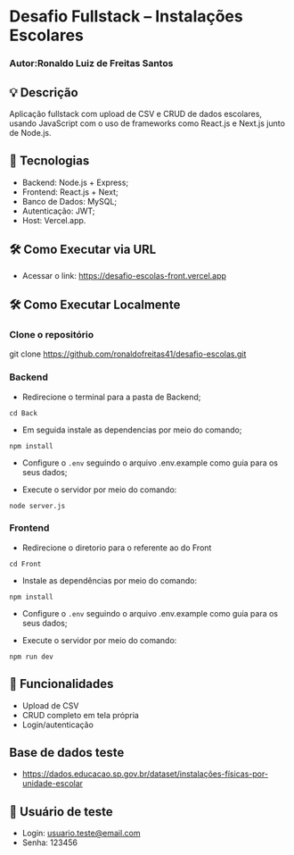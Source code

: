 # Desafio Fullstack – Instalações Escolares

### Autor:Ronaldo Luiz de Freitas Santos

## 💡 Descrição

Aplicação fullstack com upload de CSV e CRUD de dados escolares,
usando JavaScript com o uso de frameworks como React.js e Next.js junto de Node.js.

## 🚀 Tecnologias
- Backend: Node.js + Express;
- Frontend: React.js + Next;
- Banco de Dados: MySQL;
- Autenticação: JWT;
- Host: Vercel.app.

## 🛠 Como Executar via URL
- Acessar o link: https://desafio-escolas-front.vercel.app

## 🛠 Como Executar Localmente

### Clone o repositório
git clone https://github.com/ronaldofreitas41/desafio-escolas.git


### Backend

- Redirecione o terminal para a pasta de Backend;

```
cd Back
```
- Em seguida instale as dependencias por meio do comando;


```
npm install
```
- Configure o `.env` seguindo o arquivo .env.example como guia para os seus dados;

- Execute o servidor por meio do comando:
```
node server.js
```

### Frontend
- Redirecione o diretorio para o referente ao do Front
```
cd Front
```
- Instale as dependências por meio do comando:
```
npm install
```
- Configure o `.env` seguindo o arquivo .env.example como guia para os seus dados;

- Execute o servidor por meio do comando:
```
npm run dev
```



## 📌 Funcionalidades
- Upload de CSV
- CRUD completo em tela própria
- Login/autenticação

## Base de dados teste
- https://dados.educacao.sp.gov.br/dataset/instalações-físicas-por-unidade-escolar

## 🔐 Usuário de teste 
- Login: usuario.teste@email.com
- Senha: 123456